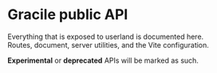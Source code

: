 # Gracile public API

Everything that is exposed to userland is documented here.  
Routes, document, server utilities, and the Vite configuration.

**Experimental** or **deprecated** APIs will be marked as such.
